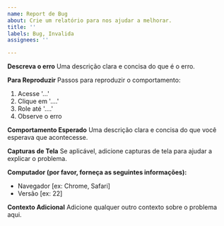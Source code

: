 ```yaml
---
name: Report de Bug
about: Crie um relatório para nos ajudar a melhorar.
title: ''
labels: Bug, Invalida
assignees: ''

---
```


**Descreva o erro**
Uma descrição clara e concisa do que é o erro.

**Para Reproduzir**
Passos para reproduzir o comportamento:
1. Acesse '...'
2. Clique em '....'
3. Role até '....'
4. Observe o erro

**Comportamento Esperado**
Uma descrição clara e concisa do que você esperava que acontecesse.

**Capturas de Tela**
Se aplicável, adicione capturas de tela para ajudar a explicar o problema.

**Computador (por favor, forneça as seguintes informações):**
 - Navegador [ex: Chrome, Safari]
 - Versão [ex: 22]

**Contexto Adicional**
Adicione qualquer outro contexto sobre o problema aqui.
